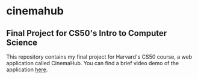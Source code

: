 # cinemahub
## Final Project for CS50's Intro to Computer Science
This repository contains my final project for Harvard's CS50 course, a web application called CinemaHub. 
You can find a brief video demo of the application [here](https://www.youtube.com/watch?v=82wYQrMotmA&t=31s&ab_channel=JoshGrant).

